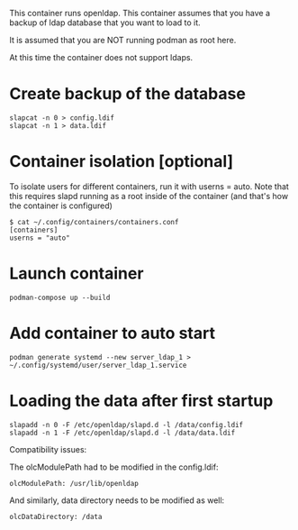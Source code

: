 This container runs openldap. This container assumes that you have a backup of ldap database that you want to load to it.

It is assumed that you are NOT running podman as root here.

At this time the container does not support ldaps.

# Create backup of the database

```
slapcat -n 0 > config.ldif
slapcat -n 1 > data.ldif
```

# Container isolation [optional]

To isolate users for different containers, run it with userns = auto. Note that this requires slapd running as a root inside of the container (and that's how the container is configured)

```
$ cat ~/.config/containers/containers.conf
[containers]
userns = "auto"
```


# Launch container

```
podman-compose up --build
```

# Add container to auto start

```
podman generate systemd --new server_ldap_1 >  ~/.config/systemd/user/server_ldap_1.service
```

# Loading the data after first startup

```
slapadd -n 0 -F /etc/openldap/slapd.d -l /data/config.ldif
slapadd -n 1 -F /etc/openldap/slapd.d -l /data/data.ldif
```

Compatibility issues:

The olcModulePath had to be modified in the config.ldif:

```
olcModulePath: /usr/lib/openldap
```

And similarly, data directory needs to be modified as well:

```
olcDataDirectory: /data
```


